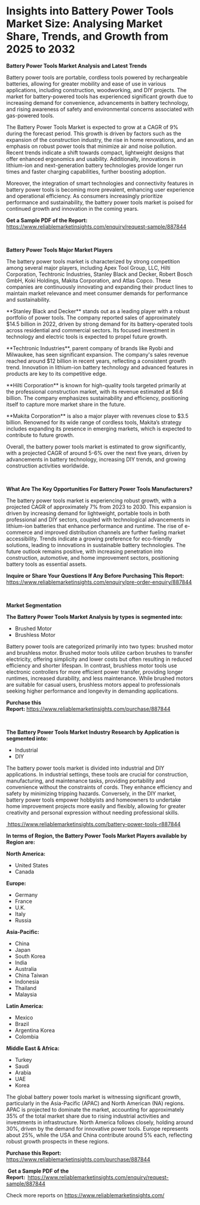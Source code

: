 <p><h1>Insights into Battery Power Tools Market Size: Analysing Market Share, Trends, and Growth from 2025 to 2032</h1></p><p><strong>Battery Power Tools Market Analysis and Latest Trends</strong></p>
<p><p>Battery power tools are portable, cordless tools powered by rechargeable batteries, allowing for greater mobility and ease of use in various applications, including construction, woodworking, and DIY projects. The market for battery-powered tools has experienced significant growth due to increasing demand for convenience, advancements in battery technology, and rising awareness of safety and environmental concerns associated with gas-powered tools.</p><p>The Battery Power Tools Market is expected to grow at a CAGR of 9% during the forecast period. This growth is driven by factors such as the expansion of the construction industry, the rise in home renovations, and an emphasis on robust power tools that minimize air and noise pollution. Recent trends indicate a shift towards compact, lightweight designs that offer enhanced ergonomics and usability. Additionally, innovations in lithium-ion and next-generation battery technologies provide longer run times and faster charging capabilities, further boosting adoption.</p><p>Moreover, the integration of smart technologies and connectivity features in battery power tools is becoming more prevalent, enhancing user experience and operational efficiency. As consumers increasingly prioritize performance and sustainability, the battery power tools market is poised for continued growth and innovation in the coming years.</p></p>
<p><strong>Get a Sample PDF of the Report:&nbsp;</strong> <a href="https://www.reliablemarketinsights.com/enquiry/request-sample/887844?utm_campaign=2202&utm_medium=2&utm_source=Github&utm_content=ia&utm_term=17022025&utm_id=battery-power-tools">https://www.reliablemarketinsights.com/enquiry/request-sample/887844</a></p>
<p>&nbsp;</p>
<p><strong>Battery Power Tools Major Market Players</strong></p>
<p><p>The battery power tools market is characterized by strong competition among several major players, including Apex Tool Group, LLC, Hilti Corporation, Techtronic Industries, Stanley Black and Decker, Robert Bosch GmbH, Koki Holdings, Makita Corporation, and Atlas Copco. These companies are continuously innovating and expanding their product lines to maintain market relevance and meet consumer demands for performance and sustainability.</p><p>**Stanley Black and Decker** stands out as a leading player with a robust portfolio of power tools. The company reported sales of approximately $14.5 billion in 2022, driven by strong demand for its battery-operated tools across residential and commercial sectors. Its focused investment in technology and electric tools is expected to propel future growth.</p><p>**Techtronic Industries**, parent company of brands like Ryobi and Milwaukee, has seen significant expansion. The company's sales revenue reached around $12 billion in recent years, reflecting a consistent growth trend. Innovation in lithium-ion battery technology and advanced features in products are key to its competitive edge.</p><p>**Hilti Corporation** is known for high-quality tools targeted primarily at the professional construction market, with its revenue estimated at $6.6 billion. The company emphasizes sustainability and efficiency, positioning itself to capture more market share in the future.</p><p>**Makita Corporation** is also a major player with revenues close to $3.5 billion. Renowned for its wide range of cordless tools, Makita’s strategy includes expanding its presence in emerging markets, which is expected to contribute to future growth.</p><p>Overall, the battery power tools market is estimated to grow significantly, with a projected CAGR of around 5-6% over the next five years, driven by advancements in battery technology, increasing DIY trends, and growing construction activities worldwide.</p></p>
<p>&nbsp;</p>
<p><strong>What Are The Key Opportunities For Battery Power Tools Manufacturers?</strong></p>
<p><p>The battery power tools market is experiencing robust growth, with a projected CAGR of approximately 7% from 2023 to 2030. This expansion is driven by increasing demand for lightweight, portable tools in both professional and DIY sectors, coupled with technological advancements in lithium-ion batteries that enhance performance and runtime. The rise of e-commerce and improved distribution channels are further fueling market accessibility. Trends indicate a growing preference for eco-friendly solutions, leading to innovations in sustainable battery technologies. The future outlook remains positive, with increasing penetration into construction, automotive, and home improvement sectors, positioning battery tools as essential assets.</p></p>
<p><strong>Inquire or Share Your Questions If Any Before Purchasing This Report:</strong> <a href="https://www.reliablemarketinsights.com/enquiry/pre-order-enquiry/887844?utm_campaign=2202&utm_medium=2&utm_source=Github&utm_content=ia&utm_term=17022025&utm_id=battery-power-tools">https://www.reliablemarketinsights.com/enquiry/pre-order-enquiry/887844</a></p>
<p>&nbsp;</p>
<p><strong>Market Segmentation</strong></p>
<p><strong>The Battery Power Tools Market Analysis by types is segmented into:</strong></p>
<p><ul><li>Brushed Motor</li><li>Brushless Motor</li></ul></p>
<p><p>Battery power tools are categorized primarily into two types: brushed motor and brushless motor. Brushed motor tools utilize carbon brushes to transfer electricity, offering simplicity and lower costs but often resulting in reduced efficiency and shorter lifespan. In contrast, brushless motor tools use electronic controllers for more efficient power transfer, providing longer runtimes, increased durability, and less maintenance. While brushed motors are suitable for casual users, brushless motors appeal to professionals seeking higher performance and longevity in demanding applications.</p></p>
<p><strong>Purchase this Report:&nbsp;</strong><a href="https://www.reliablemarketinsights.com/purchase/887844?utm_campaign=2202&utm_medium=2&utm_source=Github&utm_content=ia&utm_term=17022025&utm_id=battery-power-tools">https://www.reliablemarketinsights.com/purchase/887844</a></p>
<p>&nbsp;</p>
<p><strong>The Battery Power Tools Market Industry Research by Application is segmented into:</strong></p>
<p><ul><li>Industrial</li><li>DIY</li></ul></p>
<p><p>The battery power tools market is divided into industrial and DIY applications. In industrial settings, these tools are crucial for construction, manufacturing, and maintenance tasks, providing portability and convenience without the constraints of cords. They enhance efficiency and safety by minimizing tripping hazards. Conversely, in the DIY market, battery power tools empower hobbyists and homeowners to undertake home improvement projects more easily and flexibly, allowing for greater creativity and personal expression without needing professional skills.</p></p>
<p><a href="https://www.reliablemarketinsights.com/battery-power-tools-r887844?utm_campaign=2202&utm_medium=2&utm_source=Github&utm_content=ia&utm_term=17022025&utm_id=battery-power-tools">&nbsp;https://www.reliablemarketinsights.com/battery-power-tools-r887844</a></p>
<p><strong>In terms of Region, the Battery Power Tools Market Players available by Region are:</strong></p>
<p>
    <p> <strong> North America: </strong>
        <ul>
            <li>United States</li>
            <li>Canada</li>
        </ul>
        </p> 
    <p> <strong> Europe: </strong>
        <ul>
            <li>Germany</li>
            <li>France</li>
            <li>U.K.</li>
            <li>Italy</li>
            <li>Russia</li>
        </ul>
        </p> 
    <p> <strong> Asia-Pacific: </strong>
        <ul>
            <li>China</li>
            <li>Japan</li>
            <li>South Korea</li>
            <li>India</li>
            <li>Australia</li>
            <li>China Taiwan</li>
            <li>Indonesia</li>
            <li>Thailand</li>
            <li>Malaysia</li>
        </ul>
        </p> 
    <p> <strong> Latin America: </strong>
        <ul>
            <li>Mexico</li>
            <li>Brazil</li>
            <li>Argentina Korea</li>
            <li>Colombia</li>
        </ul>
        </p> 
    <p> <strong> Middle East & Africa: </strong>
        <ul>
            <li>Turkey</li>
            <li>Saudi</li>
            <li>Arabia</li>
            <li>UAE</li>
            <li>Korea</li>
        </ul>
    </p>
    </p>
<p><p>The global battery power tools market is witnessing significant growth, particularly in the Asia-Pacific (APAC) and North American (NA) regions. APAC is projected to dominate the market, accounting for approximately 35% of the total market share due to rising industrial activities and investments in infrastructure. North America follows closely, holding around 30%, driven by the demand for innovative power tools. Europe represents about 25%, while the USA and China contribute around 5% each, reflecting robust growth prospects in these regions.</p></p>
<p><strong>Purchase this Report: </strong><a href="https://www.reliablemarketinsights.com/purchase/887844?utm_campaign=2202&utm_medium=2&utm_source=Github&utm_content=ia&utm_term=17022025&utm_id=battery-power-tools">https://www.reliablemarketinsights.com/purchase/887844</a></p>
<p>&nbsp;<strong>Get a Sample PDF of the Report:&nbsp;&nbsp;</strong><a href="https://www.reliablemarketinsights.com/enquiry/request-sample/887844?utm_campaign=2202&utm_medium=2&utm_source=Github&utm_content=ia&utm_term=17022025&utm_id=battery-power-tools">https://www.reliablemarketinsights.com/enquiry/request-sample/887844</a></p>
<p><strong></strong></p>
<p>Check more reports on <a href="https://www.reliablemarketinsights.com/?utm_campaign=2202&utm_medium=2&utm_source=Github&utm_content=ia&utm_term=17022025&utm_id=battery-power-tools">https://www.reliablemarketinsights.com/</a></p>